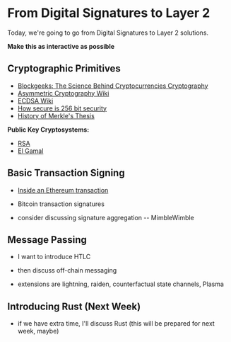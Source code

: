 # From Digital Signatures to Layer 2

Today, we're going to go from Digital Signatures to Layer 2 solutions.

**Make this as interactive as possible**

## Cryptographic Primitives

* [Blockgeeks: The Science Behind Cryptocurrencies Cryptography](https://blockgeeks.com/guides/cryptocurrencies-cryptography/)
* [Asymmetric Cryptography Wiki](https://en.wikipedia.org/wiki/Public-key_cryptography)
* [ECDSA Wiki](https://en.wikipedia.org/wiki/Elliptic_Curve_Digital_Signature_Algorithm)
* [How secure is 256 bit security](https://www.youtube.com/watch?v=S9JGmA5_unY)
* [History of Merkle's Thesis](https://www.linkedin.com/pulse/sometimes-academics-change-world-genius-ralph-c-merkle-buchanan)

**Public Key Cryptosystems:**<br>
* [RSA](https://en.wikipedia.org/wiki/RSA_(cryptosystem))
* [El Gamal](http://homepages.math.uic.edu/~leon/mcs425-s08/handouts/el-gamal.pdf)

## Basic Transaction Signing

* [Inside an Ethereum transaction](https://medium.com/@codetractio/inside-an-ethereum-transaction-fa94ffca912f)

* Bitcoin transaction signatures
* consider discussing signature aggregation -- MimbleWimble

## Message Passing

* I want to introduce HTLC
* then discuss off-chain messaging

* extensions are lightning, raiden, counterfactual state channels, Plasma

## Introducing Rust (Next Week)

* if we have extra time, I'll discuss Rust (this will be prepared for next week, maybe)